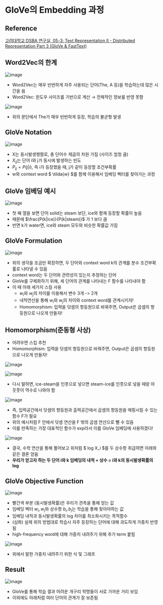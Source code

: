 # GloVe의 Embedding 과정

## Reference
[고려대학교 DSBA 연구실, 05-3: Text Representation II - Distributed Representation Part 3 (GloVe & FastText)](https://www.youtube.com/watch?v=JZI74rrMb_M&t=470s&ab_channel=%EA%B3%A0%EB%A0%A4%EB%8C%80%ED%95%99%EA%B5%90%EC%82%B0%EC%97%85%EA%B2%BD%EC%98%81%EA%B3%B5%ED%95%99%EB%B6%80DSBA%EC%97%B0%EA%B5%AC%EC%8B%A4)

## Word2Vec의 한계
![image](https://github.com/Naver-Boostcamp-AI-Tech-6th-NLP/Study_is_all_you_need/assets/71856506/019e74e6-b1aa-4c77-9502-3fdbaae7bf6d)
- Word2Vec는 매우 빈번하게 자주 사용되는 단어(The, A 등)을 학습하는데 많은 시간을 씀
- Word2Vec: 윈도우 사이즈를 기반으로 계산 → 전체적인 정보를 반영 못함

![image](https://github.com/Naver-Boostcamp-AI-Tech-6th-NLP/Study_is_all_you_need/assets/71856506/d9cf28f0-1643-43b0-9af8-5d02bd781406)


- 위의 문단에서 The가 매우 빈번하게 등장, 학습의 불균형 발생

## GloVe Notation
![image](https://github.com/Naver-Boostcamp-AI-Tech-6th-NLP/Study_is_all_you_need/assets/71856506/80abfe69-ccc6-4d38-b51d-c77be204f356)
- X는 동시발생행렬로, 총 단어수 제곱의 차원 가짐 (사이즈 엄청 큼)
- $X_{ij}$는 단어 i와 j가 동시에 발생하는 빈도
- $P_{ij}=P(j|i)$, 즉 i가 등장했을 때, j가 같이 등장할 조건부확률
- w와 context word $ \tilda{w} $를 함께 이용해서 임베딩 벡터를 찾아가는 과정

## GloVe 임베딩 예시

![image](https://github.com/Naver-Boostcamp-AI-Tech-6th-NLP/Study_is_all_you_need/assets/71856506/c0460ed3-078c-4fbf-a6fe-22ebef26cf62)

- 첫 째 열을 보면 단어 solid는 steam 보단, ice와 함께 등장할 확률이 높음
- 때문에 $\frac{P(k|ice)}{P(k|steam)}$ 가 1 보다 큼
- 반면 k가 water면, ice와 steam 모두와 비슷한 확률값 가짐

## GloVe Formulation
![image](https://github.com/Naver-Boostcamp-AI-Tech-6th-NLP/Study_is_all_you_need/assets/71856506/bb22846f-f558-4387-95e5-ee47c6728f55)
- 위의 생각을 조금만 확장하면, 두 단어와 context word k의 관계를 분수 조건부확률로 나타낼 수 있음
- context word는 두 단어와 관련성이 있는지 추정하는 단어
- GloVe를 구체화하기 위해, 세 단어의 관계를 나타내는 F 함수를 나타내야 함
- 이 때 아래 세가지 스킬 사용
  - $w_i$와 $w_j$의 차이를 이용해서 변수 3개 -> 2개
  - 내적연산을 통해 $w_i$와 $w_j$의 차이와 context word를 관계시키자!
  - Homomorphism: 입력을 덧셈의 항등원으로 바꿔주면, Output은 곱셈의 항등원으로 나오게 만들자!


## Homomorphism(준동형 사상) 
- 어려우면 스킵 추천
- Homomorphism: 입력을 덧셈의 항등원으로 바꿔주면, Output은 곱셈의 항등원으로 나오게 만들자!

![image](https://github.com/Naver-Boostcamp-AI-Tech-6th-NLP/Study_is_all_you_need/assets/71856506/f650af35-4e95-486e-8da3-11d087c7fd7f)

![image](https://github.com/Naver-Boostcamp-AI-Tech-6th-NLP/Study_is_all_you_need/assets/71856506/a2750715-5471-4cc4-833b-0900fd845bd8)

- 다시 말하면, ice-steam을 인풋으로 넣으면 steam-ice를 인풋으로 넣을 때랑 아웃풋이 역수로 나와야 함

![image](https://github.com/Naver-Boostcamp-AI-Tech-6th-NLP/Study_is_all_you_need/assets/71856506/8ceecc37-6d3b-471e-a754-de07ac0ec18b)

- 즉, 입력공간에서 덧셈의 항등원과 출력공간에서 곱셈의 항등원을 매핑시킬 수 있는 함수 F가 필요
- 위의 예시처럼 F 안에서 덧셈 연산을 F 밖의 곱셈 연산으로 뺄 수 있음
- 이를 만족하는 가장 대표적인 함수가 exp라서 이를 GloVe 임베딩에 사용하겠다!

![image](https://github.com/Naver-Boostcamp-AI-Tech-6th-NLP/Study_is_all_you_need/assets/71856506/efe8062f-0bb4-49c8-81b0-b4893627a037)

- 결국, 수학 연산을 통해 풀어보고 위처럼 $ log X_i $를 두 상수항 취급하면 아래와 같은 결론 얻음
- **우리가 얻고자 하는 두 단어 i와 k 임베딩의 내적 + 상수 = i와 k의 동시발생확률의 log**
  

## GloVe Objective Function
![image](https://github.com/Naver-Boostcamp-AI-Tech-6th-NLP/Study_is_all_you_need/assets/71856506/91413e0d-83bd-4480-817a-bb8d485611fa)

- 빨간색 부분 (동시발생확률)은 우리가 관측을 통해 얻는 값
- 임베딩 벡터 $w_i, w_j$와 상수항 $b_i, b_j$는 학습을 통해 찾아야하는 값
- 임베딩 내적과 동시발생확률의 log 차이를 최소화시키는 목적함수
- (심화) 실제 위의 방법대로 학습시 자주 등장하는 단어에 대해 과도하게 가중치 반영됨
- high-frequency word에 대해 가중치 내려주기 위해 추가 term 붙힘


![image](https://github.com/Naver-Boostcamp-AI-Tech-6th-NLP/Study_is_all_you_need/assets/71856506/ad1a99ba-a1b1-4526-a15d-1f925293e93a)

- 위에서 말한 가중치 내려주기 위한 식 및 그래프

## Result

![image](https://github.com/Naver-Boostcamp-AI-Tech-6th-NLP/Study_is_all_you_need/assets/71856506/0dab49a5-9a3e-4e50-9b2d-edffeba65d29)

- GloVe를 통해 학습 결과 어려운 개구리 학명들이 서로 가까운 거리 보임
- 이외에도 아래처럼 여러 단어의 관계가 잘 보존됨



